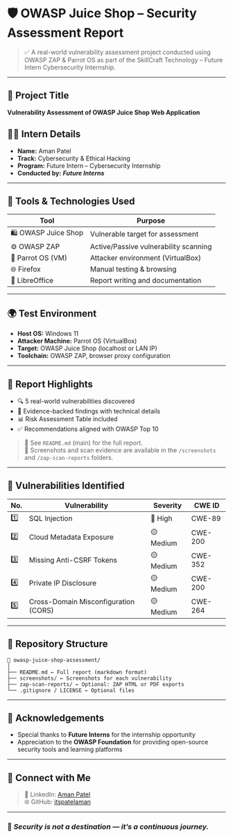 # 🛡️ OWASP Juice Shop – Security Assessment Report

> ✅ A real-world vulnerability assessment project conducted using OWASP ZAP & Parrot OS as part of the SkillCraft Technology – Future Intern Cybersecurity Internship.

---

## 📌 Project Title
**Vulnerability Assessment of OWASP Juice Shop Web Application**

## 🧑‍🎓 Intern Details
- **Name:** Aman Patel  
- **Track:** Cybersecurity & Ethical Hacking  
- **Program:** Future Intern – Cybersecurity Internship  
- **Conducted by:** *__Future Interns__*

---

## 🧰 Tools & Technologies Used

| Tool             | Purpose                                  |
|------------------|------------------------------------------|
| 🛍️ OWASP Juice Shop | Vulnerable target for assessment         |
| ⚙️ OWASP ZAP        | Active/Passive vulnerability scanning   |
| 🐧 Parrot OS (VM)   | Attacker environment (VirtualBox)       |
| 🌐 Firefox          | Manual testing & browsing               |
| 📝 LibreOffice      | Report writing and documentation        |

---

## 🌍 Test Environment
- **Host OS:** Windows 11  
- **Attacker Machine:** Parrot OS (VirtualBox)  
- **Target:** OWASP Juice Shop (localhost or LAN IP)  
- **Toolchain:** OWASP ZAP, browser proxy configuration

---

## 📄 Report Highlights

- 🔍 5 real-world vulnerabilities discovered
- 📸 Evidence-backed findings with technical details
- 📊 Risk Assessment Table included
- ✅ Recommendations aligned with OWASP Top 10

> 📁 See `README.md` (main) for the full report.  
> 📁 Screenshots and scan evidence are available in the `/screenshots` and `/zap-scan-reports` folders.

---

## 🧪 Vulnerabilities Identified

| No. | Vulnerability                         | Severity | CWE ID  |
|-----|----------------------------------------|----------|---------|
| 1️⃣  | SQL Injection                         | 🔴 High  | CWE-89  |
| 2️⃣  | Cloud Metadata Exposure               | 🟡 Medium| CWE-200 |
| 3️⃣  | Missing Anti-CSRF Tokens              | 🟡 Medium| CWE-352 |
| 4️⃣  | Private IP Disclosure                 | 🟡 Medium| CWE-200 |
| 5️⃣  | Cross-Domain Misconfiguration (CORS)  | 🟡 Medium| CWE-264 |

---

## 📎 Repository Structure
```
📁 owasp-juice-shop-assessment/
│
├── README.md ← Full report (markdown format)
├── screenshots/ ← Screenshots for each vulnerability
├── zap-scan-reports/ ← Optional: ZAP HTML or PDF exports
└── .gitignore / LICENSE ← Optional files
```


---

## 🙏 Acknowledgements

- Special thanks to **Future Interns** for the internship opportunity  
- Appreciation to the **OWASP Foundation** for providing open-source security tools and learning platforms

---

## 🚀 Connect with Me

> 🔗 LinkedIn: [Aman Patel](https://www.linkedin.com/in/its-aman-patel)   
> 🌐 GitHub: [itspatelaman](https://github.com/itspatelaman)

---

### 🔐 *Security is not a destination — it’s a continuous journey.*

